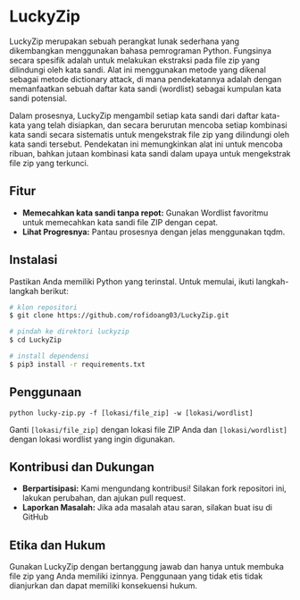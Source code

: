 # LuckyZip

LuckyZip merupakan sebuah perangkat lunak sederhana yang dikembangkan menggunakan bahasa pemrograman Python. Fungsinya secara spesifik adalah untuk melakukan ekstraksi pada file zip yang dilindungi oleh kata sandi. Alat ini menggunakan metode yang dikenal sebagai metode dictionary attack, di mana pendekatannya adalah dengan memanfaatkan sebuah daftar kata sandi (wordlist) sebagai kumpulan kata sandi potensial.

Dalam prosesnya, LuckyZip mengambil setiap kata sandi dari daftar kata-kata yang telah disiapkan, dan secara berurutan mencoba setiap kombinasi kata sandi secara sistematis untuk mengekstrak file zip yang dilindungi oleh kata sandi tersebut. Pendekatan ini memungkinkan alat ini untuk mencoba ribuan, bahkan jutaan kombinasi kata sandi dalam upaya untuk mengekstrak file zip yang terkunci.

## Fitur

- **Memecahkan kata sandi tanpa repot:** Gunakan Wordlist favoritmu untuk memecahkan kata sandi file ZIP dengan cepat.
- **Lihat Progresnya:** Pantau prosesnya dengan jelas menggunakan tqdm.

## Instalasi

Pastikan Anda memiliki Python yang terinstal. Untuk memulai, ikuti langkah-langkah berikut:

```bash
# klon repositori
$ git clone https://github.com/rofidoang03/LuckyZip.git

# pindah ke direktori luckyzip
$ cd LuckyZip

# install dependensi
$ pip3 install -r requirements.txt
```

## Penggunaan

```
python lucky-zip.py -f [lokasi/file_zip] -w [lokasi/wordlist]
```
Ganti `[lokasi/file_zip]` dengan lokasi file ZIP Anda dan `[lokasi/wordlist]` dengan lokasi wordlist yang ingin digunakan.

## Kontribusi dan Dukungan

- **Berpartisipasi:** Kami mengundang kontribusi! Silakan fork repositori ini, lakukan perubahan, dan ajukan pull request.
- **Laporkan Masalah:** Jika ada masalah atau saran, silakan buat isu di GitHub

## Etika dan Hukum

Gunakan LuckyZip dengan bertanggung jawab dan hanya untuk membuka file zip yang Anda memiliki izinnya. Penggunaan yang tidak etis tidak dianjurkan dan dapat memiliki konsekuensi hukum.
